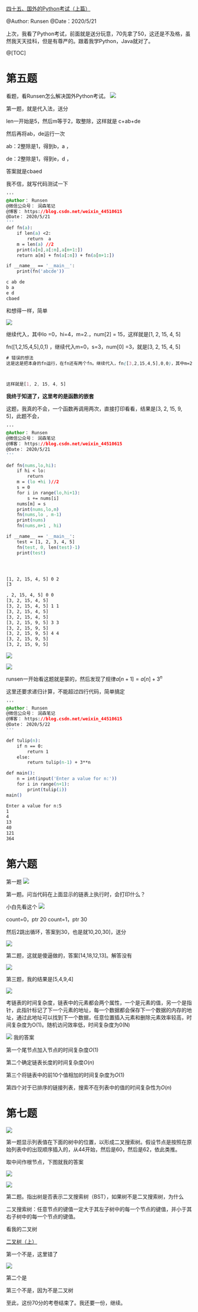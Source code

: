 ﻿[四十五、国外的Python考试（上篇）](https://blog.csdn.net/weixin_44510615/article/details/106228702)


@Author: Runsen
@Date：2020/5/21


上次，我看了Python考试，前面就是送分玩意，70先拿了50，这还是不及格，虽然我天天挂科，但是有尊严的。跟着我学Python，Java就对了。

@[TOC]




# 第五题


看题，看Runsen怎么解决国外Python考试。
![](https://img-blog.csdnimg.cn/202005212231099.png)


第一题，就是代入法，送分


len一开始是5，然后m等于2，取整除，这样就是 c+ab+de

然后再将ab，de运行一次


ab：2整除是1，得到b，a ，


de：2整除是1，得到e，d ，

答案就是cbaed


我不信，就写代码测试一下

```css
'''
@Author： Runsen
@微信公众号： 润森笔记
@博客： https://blog.csdn.net/weixin_44510615
@Date： 2020/5/21
'''
def fn(a):
    if len(a) <2:
        return  a
    m = len(a) //2
    print(a[m],a[:m],a[m+1:])
    return a[m] + fn(a[:m]) + fn(a[m+1:])

if __name__ == '__main__':
    print(fn('abcde'))

c ab de
b a 
e d 
cbaed
```

和想得一样，简单

![](https://img-blog.csdnimg.cn/20200521223123412.png)

继续代入，其中lo =0，hi=4，m=2.，num[2] = 15，这样就是[1, 2, 15, 4, 5]




fn([1,2,15,4,5],0,1)  ，继续代入m=0，s=3，num[0] =3，就是[3, 2, 15, 4, 5]



```css
# 错误的想法
这是这是把本身的fn运行，在fn还有两个fn。继续代入，fn([3,2,15,4,5],0,0)，其中m=2.，num[0] = 3，无变化。fn([3,2,15,4,5],1,5)，其中m=3，num[0] = 3



这样就是[1, 2, 15, 4, 5]


```





**我终于知道了，这里考的是函数的嵌套**


这题，我真的不会，一个函数再调用两次，直接打印看看，结果是[3, 2, 15, 9, 5]，此题不会，



```css
'''
@Author： Runsen
@微信公众号： 润森笔记
@博客： https://blog.csdn.net/weixin_44510615
@Date： 2020/5/21
'''

def fn(nums,lo,hi):
    if hi < lo:
        return
    m = (lo +hi )//2
    s = 0
    for i in range(lo,hi+1):
        s += nums[i]
    nums[m] = s
    print(nums,lo,m)
    fn(nums,lo , m-1)
    print(nums)
    fn(nums,m+1 , hi)

if __name__ == '__main__':
    test = [1, 2, 3, 4, 5]
    fn(test, 0, len(test)-1)
    print(test)




[1, 2, 15, 4, 5] 0 2
[3

, 2, 15, 4, 5] 0 0
[3, 2, 15, 4, 5]
[3, 2, 15, 4, 5] 1 1
[3, 2, 15, 4, 5]
[3, 2, 15, 4, 5]
[3, 2, 15, 9, 5] 3 3
[3, 2, 15, 9, 5]
[3, 2, 15, 9, 5] 4 4
[3, 2, 15, 9, 5]
[3, 2, 15, 9, 5]

```



![](https://img-blog.csdnimg.cn/20200521223141986.png)








![](https://img-blog.csdnimg.cn/20200521223200423.png)

runsen一开始看这题就是蒙的，然后发现了规律$a[n+1]=a[n]+3^n$


这里还要求递归计算，不能超过四行代码，简单搞定



```css
'''
@Author： Runsen
@微信公众号： 润森笔记
@博客： https://blog.csdn.net/weixin_44510615
@Date： 2020/5/22
'''

def tulip(n):
    if n == 0:
        return 1
    else:
        return tulip(n-1) + 3**n

def main():
    n = int(input('Enter a value for n:'))
    for i in range(n+1):
        print(tulip(i))
main()

Enter a value for n:5
1
4
13
40
121
364
```

# 第六题



第一题
![](https://img-blog.csdnimg.cn/20200522162910746.png)


第一题。问当代码在上面显示的链表上执行时，会打印什么？




小白先看这个
![](https://img-blog.csdnimg.cn/20200522163538501.png)

count=0，ptr  20
count=1，ptr  30

然后2跳出循环，答案到30，也是就10,20,30]，送分






![](https://img-blog.csdnimg.cn/20200522163746415.png)


第二题，这就是傻逼做的，答案[14,18,12,13]。解答没有







![](https://img-blog.csdnimg.cn/20200522164021974.png)


第三题，我的结果是[5,4,9,4]

![](https://img-blog.csdnimg.cn/20200522164348195.png)


考链表的时间复杂度，链表中的元素都会两个属性，一个是元素的值，另一个是指针，此指针标记了下一个元素的地址，每一个数据都会保存下一个数据的内存的地址，通过此地址可以找到下一个数据，任意位置插入元素和删除元素效率较高，时间复杂度为O(1)。随机访问效率低，时间复杂度为0(N)



![](https://img-blog.csdnimg.cn/20200522165427407.png)
我的答案



第一个尾节点加入节点的时间复杂度$O(1)$


第二个确定链表长度的时间复杂度$O(n)$


第三个将链表中的前10个值相加的时间复杂度为$O(1)$

第四个对于已排序的链接列表，搜索不在列表中的值的时间复杂性为$O(n)$


# 第七题




![](https://img-blog.csdnimg.cn/20200522165627577.png)

第一题显示列表值在下面的树中的位置，以形成二叉搜索树。假设节点是按照在原始列表中的出现顺序插入的，从44开始，然后是60，然后是62，依此类推。

取中间作根节点，下图就我的答案






![](https://img-blog.csdnimg.cn/20200522170413407.png)








![](https://img-blog.csdnimg.cn/20200522170727592.png)

第二题。指出树是否表示二叉搜索树（BST），如果树不是二叉搜索树，为什么


二叉搜索树：任意节点的键值一定大于其左子树中的每一个节点的键值，并小于其右子树中的每一个节点的键值。



看我的二叉树

[二叉树（上）](https://maoli.blog.csdn.net/article/details/90648081)


第一个不是，这里错了

![](https://img-blog.csdnimg.cn/20200522171407902.png)


第二个是


第三个不是，因为不是二叉树


至此，这份70分的考卷结束了。我还要一份，继续。
